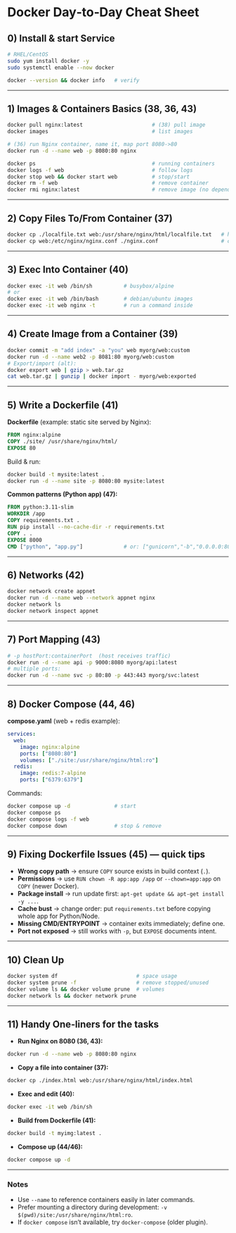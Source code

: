 # Docker Day‑to‑Day Cheat Sheet

## 0) Install & start Service
```bash
# RHEL/CentOS
sudo yum install docker -y
sudo systemctl enable --now docker

docker --version && docker info   # verify
```

---

## 1) Images & Containers Basics (38, 36, 43)
```bash
docker pull nginx:latest                      # (38) pull image
docker images                                 # list images

# (36) run Nginx container, name it, map port 8080->80
docker run -d --name web -p 8080:80 nginx

docker ps                                     # running containers
docker logs -f web                            # follow logs
docker stop web && docker start web           # stop/start
docker rm -f web                              # remove container
docker rmi nginx:latest                       # remove image (no dependent containers)
```

---

## 2) Copy Files To/From Container (37)
```bash
docker cp ./localfile.txt web:/usr/share/nginx/html/localfile.txt   # host -> container
docker cp web:/etc/nginx/nginx.conf ./nginx.conf                    # container -> host
```

---

## 3) Exec Into Container (40)
```bash
docker exec -it web /bin/sh          # busybox/alpine
# or
docker exec -it web /bin/bash        # debian/ubuntu images
docker exec -it web nginx -t         # run a command inside
```

---

## 4) Create Image **from a Container** (39)
```bash
docker commit -m "add index" -a "you" web myorg/web:custom
docker run -d --name web2 -p 8081:80 myorg/web:custom
# Export/import (alt):
docker export web | gzip > web.tar.gz
cat web.tar.gz | gunzip | docker import - myorg/web:exported
```

---

## 5) Write a **Dockerfile** (41)
**Dockerfile** (example: static site served by Nginx):
```Dockerfile
FROM nginx:alpine
COPY ./site/ /usr/share/nginx/html/
EXPOSE 80
```
Build & run:
```bash
docker build -t mysite:latest .
docker run -d --name site -p 8080:80 mysite:latest
```

**Common patterns (Python app) (47):**
```Dockerfile
FROM python:3.11-slim
WORKDIR /app
COPY requirements.txt .
RUN pip install --no-cache-dir -r requirements.txt
COPY . .
EXPOSE 8000
CMD ["python", "app.py"]             # or: ["gunicorn","-b","0.0.0.0:8000","app:app"]
```

---

## 6) Networks (42)
```bash
docker network create appnet
docker run -d --name web --network appnet nginx
docker network ls
docker network inspect appnet
```

---

## 7) Port Mapping (43)
```bash
# -p hostPort:containerPort  (host receives traffic)
docker run -d --name api -p 9000:8080 myorg/api:latest
# multiple ports:
docker run -d --name svc -p 80:80 -p 443:443 myorg/svc:latest
```

---

## 8) Docker Compose (44, 46)
**compose.yaml** (web + redis example):
```yaml
services:
  web:
    image: nginx:alpine
    ports: ["8080:80"]
    volumes: ["./site:/usr/share/nginx/html:ro"]
  redis:
    image: redis:7-alpine
    ports: ["6379:6379"]
```
Commands:
```bash
docker compose up -d              # start
docker compose ps
docker compose logs -f web
docker compose down               # stop & remove
```

---

## 9) Fixing Dockerfile Issues (45) — quick tips
- **Wrong copy path** → ensure `COPY` source exists in build context (`.`).
- **Permissions** → use `RUN chown -R app:app /app` or `--chown=app:app` on `COPY` (newer Docker).
- **Package install** → run update first: `apt-get update && apt-get install -y ...`.
- **Cache bust** → change order: put `requirements.txt` before copying whole app for Python/Node.
- **Missing CMD/ENTRYPOINT** → container exits immediately; define one.
- **Port not exposed** → still works with `-p`, but `EXPOSE` documents intent.

---

## 10) Clean Up
```bash
docker system df                         # space usage
docker system prune -f                   # remove stopped/unused
docker volume ls && docker volume prune  # volumes
docker network ls && docker network prune
```

---

## 11) Handy One‑liners for the tasks
- **Run Nginx on 8080 (36, 43):**
```bash
docker run -d --name web -p 8080:80 nginx
```
- **Copy a file into container (37):**
```bash
docker cp ./index.html web:/usr/share/nginx/html/index.html
```
- **Exec and edit (40):**
```bash
docker exec -it web /bin/sh
```
- **Build from Dockerfile (41):**
```bash
docker build -t myimg:latest .
```
- **Compose up (44/46):**
```bash
docker compose up -d
```

---

### Notes
- Use `--name` to reference containers easily in later commands.  
- Prefer mounting a directory during development: `-v $(pwd)/site:/usr/share/nginx/html:ro`.  
- If `docker compose` isn’t available, try `docker-compose` (older plugin).  
